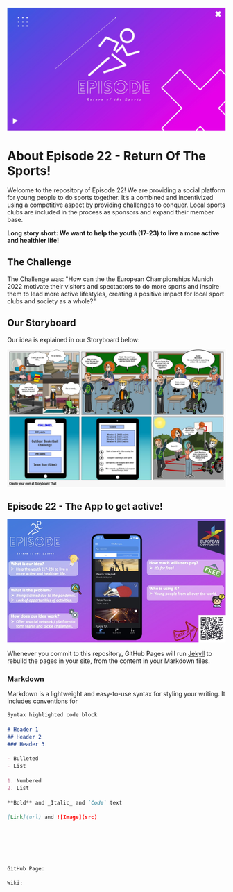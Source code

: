 ![GitHub Logo](https://raw.githubusercontent.com/gxc-int-innovation-challenge21/gxc-team-22/d2e918c0aa8082e751387a61b2cbca71a0f26688/Episode22_Team%20Logo.jpeg?token=AFB65HKCIJEAHFWPKNW6C4DAX7EDW)

# About Episode 22 - Return Of The Sports! 

Welcome to the repository of Episode 22! We are providing a social platform for young people to do sports together. It’s a combined and incentivized using a competitive aspect by providing challenges to conquer. Local sports clubs are included in the process as sponsors and expand their member base.

**Long story short: We want to help the youth (17-23) to live a more active and healthier life!**  


## The Challenge

The Challenge was: "How can the the European Championships Munich 2022 motivate their visitors and spectactors to do more sports and inspire them to lead more active lifestyles, creating a positive impact for local sport clubs and society as a whole?"


## Our Storyboard

Our idea is explained in our Storyboard below:

![Image](https://raw.githubusercontent.com/gxc-int-innovation-challenge21/gxc-team-22/57b8c0b6e2e1a4c2bb3611305d12ff36f2c20fab/GXC_Team%2022_Assignement_Storyboard_V3.jpeg?token=AFB65HPO77IU4MIODNZBMY3AX7D72)



## Episode 22 - The App to get active!    

![Image](https://raw.githubusercontent.com/gxc-int-innovation-challenge21/gxc-team-22/main/60sec%20Pitch_Team%2022.jpeg?token=AKP3XZNGFDYUAQXABT6EPSDAYCHIC)


Whenever you commit to this repository, GitHub Pages will run [Jekyll](https://jekyllrb.com/) to rebuild the pages in your site, from the content in your Markdown files.

### Markdown

Markdown is a lightweight and easy-to-use syntax for styling your writing. It includes conventions for

```markdown
Syntax highlighted code block

# Header 1
## Header 2
### Header 3

- Bulleted
- List

1. Numbered
2. List

**Bold** and _Italic_ and `Code` text

[Link](url) and ![Image](src)






GitHub Page: 

Wiki: 
